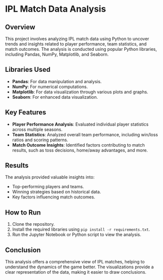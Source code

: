 # IPL Match Data Analysis

## Overview
This project involves analyzing IPL match data using Python to uncover trends and insights related to player performance, team statistics, and match outcomes. The analysis is conducted using popular Python libraries, including Pandas, NumPy, Matplotlib, and Seaborn.

## Libraries Used
- **Pandas**: For data manipulation and analysis.
- **NumPy**: For numerical computations.
- **Matplotlib**: For data visualization through various plots and graphs.
- **Seaborn**: For enhanced data visualization.

## Key Features
- **Player Performance Analysis**: Evaluated individual player statistics across multiple seasons.
- **Team Statistics**: Analyzed overall team performance, including win/loss ratios and scoring patterns.
- **Match Outcome Insights**: Identified factors contributing to match results, such as toss decisions, home/away advantages, and more.

## Results
The analysis provided valuable insights into:
- Top-performing players and teams.
- Winning strategies based on historical data.
- Key factors influencing match outcomes.

## How to Run
1. Clone the repository.
2. Install the required libraries using `pip install -r requirements.txt`.
3. Run the Jupyter Notebook or Python script to view the analysis.

## Conclusion
This analysis offers a comprehensive view of IPL matches, helping to understand the dynamics of the game better. The visualizations provide a clear representation of the data, making it easier to draw conclusions.


